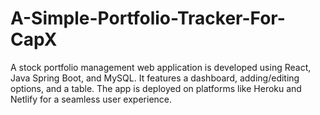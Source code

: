 # A-Simple-Portfolio-Tracker-For-CapX
A stock portfolio management web application is developed using React, Java Spring Boot, and MySQL. It features a dashboard, adding/editing options, and a table. The app is deployed on platforms like Heroku and Netlify for a seamless user experience.
